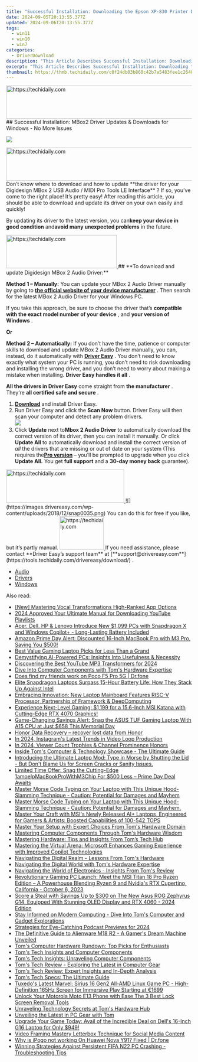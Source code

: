 ```yaml
---
title: "Successful Installation: Downloading the Epson XP-830 Printer Driver Step by Step"
date: 2024-09-05T20:13:55.377Z
updated: 2024-09-06T20:13:55.377Z
tags:
  - win11
  - win10
  - win7
categories:
  - DriverDownload
description: "This Article Describes Successful Installation: Downloading the Epson XP-830 Printer Driver Step by Step"
excerpt: "This Article Describes Successful Installation: Downloading the Epson XP-830 Printer Driver Step by Step"
thumbnail: https://thmb.techidaily.com/c0f24db03b860c42b7a5483fee1c2648117629efa1bce5d10af4b04e6cf949ee.jpg
---
```


<!-- affiliate ads begin -->
<a href="https://ephamedtechinc.pxf.io/c/5597632/2137204/26400" target="_top" id="2137204">
  <img src="//a.impactradius-go.com/display-ad/26400-2137204" border="0" alt="https://techidaily.com" width="728" height="90"/>
</a>
<img height="0" width="0" src="https://ephamedtechinc.pxf.io/i/5597632/2137204/26400" style="position:absolute;visibility:hidden;" border="0" />
<!-- affiliate ads end -->
## Successful Installation: MBox2 Driver Updates & Downloads for Windows - No More Issues

![](https://images.drivereasy.com/wp-content/uploads/2018/12/snap0034.png)

<!-- affiliate ads begin -->
<a href="https://bluettius.sjv.io/c/5597632/2139115/17108" target="_top" id="2139115">
  <img src="//a.impactradius-go.com/display-ad/17108-2139115" border="0" alt="https://techidaily.com" width="728" height="90"/>
</a>
<img height="0" width="0" src="https://bluettius.sjv.io/i/5597632/2139115/17108" style="position:absolute;visibility:hidden;" border="0" />
<!-- affiliate ads end -->
 Don’t know where to download and how to update **the driver for your Digidesign MBox 2 USB Audio / MIDI Pro Tools LE Interface** ? If so, you’ve come to the right place! It’s pretty easy! After reading this article, you should be able to download and update its driver on your own easily and quickly!

 By updating its driver to the latest version, you can**keep your device in good condition** and**avoid many unexpected problems** in the future.

<!-- affiliate ads begin -->
<a href="https://aidotcom.pxf.io/c/5597632/2129041/19576" target="_top" id="2129041">
  <img src="//a.impactradius-go.com/display-ad/19576-2129041" border="0" alt="https://techidaily.com" width="300" height="90"/>
</a>
<img height="0" width="0" src="https://aidotcom.pxf.io/i/5597632/2129041/19576" style="position:absolute;visibility:hidden;" border="0" />
<!-- affiliate ads end -->
## **To download and update Digidesign MBox 2 Audio Driver:**

**Method 1 – Manually:**  You can update your MBox 2 Audio Driver manually by going to **[the official website of your device manufacturer](https://www.digidesign.com)**  . Then search for the latest MBox 2 Audio Driver for your Windows PC.

 If you take this approach, be sure to choose the driver that’s **compatible with the exact model number of your device** , and **your version of Windows** .

**Or**

**Method 2 – Automatically:**   If you don’t have the time, patience or computer skills to download and update MBox 2 Audio Driver manually, you can, instead, do it automatically with **[Driver Easy](https://tools.techidaily.com/drivereasy/download/)**  .  You don’t need to know exactly what system your PC is running, you don’t need to risk downloading and installing the wrong driver, and you don’t need to worry about making a mistake when installing. **Driver Easy handles it all** .

**All the drivers in Driver Easy** come straight from **the manufacturer** . They‘re **all certified safe and secure** .

1. **[Download](https://tools.techidaily.com/drivereasy/download/)**  and install Driver Easy.
2. Run Driver Easy and click the **Scan Now**  button. Driver Easy will then scan your computer and detect any problem drivers.  
![](https://images.drivereasy.com/wp-content/uploads/2018/12/snap000027-2.png)
3. Click **Update**  next to**Mbox 2 Audio Driver** to automatically download the correct version of its driver, then you can install it manually. Or click **Update All**  to automatically download and install the correct version of _all_  the drivers that are missing or out of date on your system (This requires the[**Pro version**](https://tools.techidaily.com/drivereasy/download/)  – you’ll be prompted to upgrade when you click **Update All.** You get **full support**  and a **30-day money back**  guarantee).  
<!-- affiliate ads begin -->
<a href="https://wigfever.sjv.io/c/5597632/2014857/22899" target="_top" id="2014857">
  <img src="//a.impactradius-go.com/display-ad/22899-2014857" border="0" alt="https://techidaily.com" width="320" height="90"/>
</a>
<img height="0" width="0" src="https://wigfever.sjv.io/i/5597632/2014857/22899" style="position:absolute;visibility:hidden;" border="0" />
<!-- affiliate ads end -->
![](https://images.drivereasy.com/wp-content/uploads/2018/12/snap0035.png)  
 You can do this for free if you like, but it’s partly manual.  
<!-- affiliate ads begin -->
<a href="https://aligracehair.sjv.io/c/5597632/2135364/19272" target="_top" id="2135364">
  <img src="//a.impactradius-go.com/display-ad/19272-2135364" border="0" alt="https://techidaily.com" width="120" height="90"/>
</a>
<img height="0" width="0" src="https://aligracehair.sjv.io/i/5597632/2135364/19272" style="position:absolute;visibility:hidden;" border="0" />
<!-- affiliate ads end -->
 If you need assistance, please contact **Driver Easy’s support team** at [**support@drivereasy.com**](https://tools.techidaily.com/drivereasy/download/) .

* [Audio](https://tools.techidaily.com/drivereasy/download/)
* [Drivers](https://tools.techidaily.com/drivereasy/download/)
* [Windows](https://tools.techidaily.com/drivereasy/download/)

<ins class="adsbygoogle"
     style="display:block"
     data-ad-format="autorelaxed"
     data-ad-client="ca-pub-7571918770474297"
     data-ad-slot="1223367746"></ins>



<ins class="adsbygoogle"
     style="display:block"
     data-ad-client="ca-pub-7571918770474297"
     data-ad-slot="8358498916"
     data-ad-format="auto"
     data-full-width-responsive="true"></ins>

<span class="atpl-alsoreadstyle">Also read:</span>
<div><ul>
<li><a href="https://vp-tips.techidaily.com/new-mastering-vocal-transformations-high-ranked-app-options/"><u>[New] Mastering Vocal Transformations High-Ranked App Options</u></a></li>
<li><a href="https://facebook-video-share.techidaily.com/2024-approved-your-ultimate-manual-for-downloading-youtube-playlists/"><u>2024 Approved Your Ultimate Manual for Downloading YouTube Playlists</u></a></li>
<li><a href="https://hardware-updates.techidaily.com/acer-dell-hp-and-lenovo-introduce-new-1099-pcs-with-snapdragon-x-and-windows-copilotplus-long-lasting-battery-included/"><u>Acer, Dell, HP & Lenovo Introduce New $1,099 PCs with Snapdragon X and Windows Copilot+ - Long-Lasting Battery Included</u></a></li>
<li><a href="https://hardware-updates.techidaily.com/amazon-prime-day-alert-discounted-16-inch-macbook-pro-with-m3-pro-saving-you-500/"><u>Amazon Prime Day Alert: Discounted 16-Inch MacBook Pro with M3 Pro, Saving You $500!</u></a></li>
<li><a href="https://hardware-updates.techidaily.com/best-value-gaming-laptop-picks-for-less-than-a-grand/"><u>Best Value Gaming Laptop Picks for Less Than a Grand</u></a></li>
<li><a href="https://hardware-updates.techidaily.com/demystifying-ai-powered-pcs-insights-into-usefulness-and-necessity/"><u>Demystifying AI-Powered PCs: Insights Into Usefulness & Necessity</u></a></li>
<li><a href="https://youtube-sure.techidaily.com/vering-the-best-youtube-mp3-transformers-for-2024/"><u>Discovering the Best YouTube MP3 Transformers for 2024</u></a></li>
<li><a href="https://hardware-updates.techidaily.com/dive-into-computer-components-with-toms-hardware-expertise/"><u>Dive Into Computer Components with Tom's Hardware Expertise</u></a></li>
<li><a href="https://location-social.techidaily.com/does-find-my-friends-work-on-poco-f5-pro-5g-drfone-by-drfone-virtual-android/"><u>Does find my friends work on Poco F5 Pro 5G | Dr.fone</u></a></li>
<li><a href="https://hardware-updates.techidaily.com/elite-snapdragon-laptops-surpass-15-hour-battery-life-how-they-stack-up-against-intel/"><u>Elite Snapdragon Laptops Surpass 15-Hour Battery Life: How They Stack Up Against Intel</u></a></li>
<li><a href="https://hardware-updates.techidaily.com/embracing-innovation-new-laptop-mainboard-features-risc-v-processor-partnership-of-framework-and-deepcomputing/"><u>Embracing Innovation: New Laptop Mainboard Features RISC-V Processor, Partnership of Framework & DeepComputing</u></a></li>
<li><a href="https://hardware-updates.techidaily.com/experience-next-level-gaming-1199-for-a-156-inch-msi-katana-with-cutting-edge-rtx-4070-graphics/"><u>Experience Next-Level Gaming: $1,199 for a 15.6-Inch MSI Katana with Cutting-Edge RTX 4070 Graphics!</u></a></li>
<li><a href="https://hardware-updates.techidaily.com/1723862697461-game-changing-savings-alert-snag-the-asus-tuf-gaming-laptop-with-a15-cpu-at-just-658-this-memorial-day/"><u>Game-Changing Savings Alert: Snag the ASUS TUF Gaming Laptop With A15 CPU at Just $658 This Memorial Day</u></a></li>
<li><a href="https://phone-solutions.techidaily.com/honor-data-recovery-recover-lost-data-from-honor-by-fonelab-android-recover-data/"><u>Honor Data Recovery – recover lost data from Honor</u></a></li>
<li><a href="https://instagram-video-files.techidaily.com/in-2024-instagrams-latest-trends-in-video-loop-production/"><u>In 2024, Instagram's Latest Trends in Video Loop Production</u></a></li>
<li><a href="https://facebook-record-videos.techidaily.com/in-2024-viewer-count-trophies-and-channel-prominence-honors/"><u>In 2024, Viewer Count Trophies & Channel Prominence Honors</u></a></li>
<li><a href="https://hardware-updates.techidaily.com/inside-toms-computer-and-technology-showcase-the-ultimate-guide/"><u>Inside Tom's Computer & Technology Showcase - The Ultimate Guide</u></a></li>
<li><a href="https://hardware-updates.techidaily.com/1723862686308-introducing-the-ultimate-laptop-mod-type-in-morse-by-shutting-the-lid-but-dont-blame-us-for-screen-cracks-or-sanity-issues/"><u>Introducing the Ultimate Laptop Mod: Type in Morse by Shutting the Lid - But Don't Blame Us for Screen Cracks or Sanity Issues.</u></a></li>
<li><a href="https://hardware-updates.techidaily.com/1723862666060-limited-time-offer-snag-the-cutting-edge-1amoelpmacbookprowithm3chip-for-500-less-prime-day-deal-awaits/"><u>Limited Time Offer: Snag the Cutting-Edge 1amoelpMacBookProWithM3Chip For $500 Less – Prime Day Deal Awaits</u></a></li>
<li><a href="https://hardware-updates.techidaily.com/master-morse-code-typing-on-your-laptop-with-this-unique-hood-slamming-technique-caution-potential-for-damages-and-mayhem/"><u>Master Morse Code Typing on Your Laptop with This Unique Hood-Slamming Technique - Caution: Potential for Damages and Mayhem</u></a></li>
<li><a href="https://hardware-updates.techidaily.com/1723862730475-master-morse-code-typing-on-your-laptop-with-this-unique-hood-slamming-technique-caution-potential-for-damages-and-mayhem/"><u>Master Morse Code Typing on Your Laptop with This Unique Hood-Slamming Technique - Caution: Potential for Damages and Mayhem.</u></a></li>
<li><a href="https://hardware-updates.techidaily.com/master-your-craft-with-msis-newly-released-aiplus-laptops-engineered-for-gamers-and-artists-boosted-capabilities-of-100-542-tops/"><u>Master Your Craft with MSI's Newly Released AI+ Laptops, Engineered for Gamers & Artists: Boosted Capabilities of 100-542 TOPS</u></a></li>
<li><a href="https://hardware-updates.techidaily.com/master-your-setup-with-expert-choices-from-toms-hardware-domain/"><u>Master Your Setup with Expert Choices From Tom's Hardware Domain</u></a></li>
<li><a href="https://hardware-updates.techidaily.com/mastering-computer-components-through-toms-hardware-wisdom/"><u>Mastering Computer Components Through Tom's Hardware Wisdom</u></a></li>
<li><a href="https://hardware-updates.techidaily.com/mastering-hardware-tips-and-insights-from-toms-tech-hub/"><u>Mastering Hardware: Tips and Insights From Tom’s Tech Hub</u></a></li>
<li><a href="https://hardware-updates.techidaily.com/mastering-the-virtual-arena-microsoft-enhances-gaming-experience-with-improved-copilot-technologies/"><u>Mastering the Virtual Arena: Microsoft Enhances Gaming Experience with Improved Copilot Technologies</u></a></li>
<li><a href="https://hardware-updates.techidaily.com/navigating-the-digital-realm-lessons-from-toms-hardware/"><u>Navigating the Digital Realm - Lessons From Tom's Hardware</u></a></li>
<li><a href="https://hardware-updates.techidaily.com/navigating-the-digital-world-with-toms-hardware-expertise/"><u>Navigating the Digital World with Tom's Hardware Expertise</u></a></li>
<li><a href="https://hardware-updates.techidaily.com/navigating-the-world-of-electronics-insights-from-toms-review/"><u>Navigating the World of Electronics - Insights From Tom's Review</u></a></li>
<li><a href="https://hardware-updates.techidaily.com/revolutionary-gaming-pc-launch-meet-the-msi-titan-18-pro-ryzen-edition-a-powerhouse-blending-ryzen-9-and-nvidias-rtx-cupertino-california-october-6-2023/"><u>Revolutionary Gaming PC Launch: Meet the MSI Titan 18 Pro Ryzen Edition – A Powerhouse Blending Ryzen 9 and Nvidia's RTX Cupertino, California - October 6, 2023</u></a></li>
<li><a href="https://hardware-updates.techidaily.com/score-a-steal-with-savings-up-to-300-on-the-new-asus-rog-zephyrus-g14-equipped-with-stunning-oled-display-and-rtx-4060-2024-edition/"><u>Score a Steal with Savings Up to $300 on The New Asus ROG Zephyrus G14, Equipped With Stunning OLED Display and RTX 4060 - 2024 Edition</u></a></li>
<li><a href="https://hardware-updates.techidaily.com/stay-informed-on-modern-computing-dive-into-toms-computer-and-gadget-explorations/"><u>Stay Informed on Modern Computing - Dive Into Tom's Computer and Gadget Explorations</u></a></li>
<li><a href="https://some-skills.techidaily.com/strategies-for-eye-catching-podcast-previews-for-2024/"><u>Strategies for Eye-Catching Podcast Previews for 2024</u></a></li>
<li><a href="https://hardware-updates.techidaily.com/the-definitive-guide-to-alienware-m18-r2-a-gamers-dream-machine-unveiled/"><u>The Definitive Guide to Alienware M18 R2 - A Gamer's Dream Machine Unveiled</u></a></li>
<li><a href="https://hardware-updates.techidaily.com/toms-computer-hardware-rundown-top-picks-for-enthusiasts/"><u>Tom's Computer Hardware Rundown: Top Picks for Enthusiasts</u></a></li>
<li><a href="https://hardware-updates.techidaily.com/toms-tech-insights-and-computer-components/"><u>Tom's Tech Insights and Computer Components</u></a></li>
<li><a href="https://hardware-updates.techidaily.com/toms-tech-insights-unraveling-computer-components/"><u>Tom's Tech Insights: Unraveling Computer Components</u></a></li>
<li><a href="https://hardware-updates.techidaily.com/toms-tech-review-exploring-the-latest-in-computer-gear/"><u>Tom's Tech Review - Exploring the Latest in Computer Gear</u></a></li>
<li><a href="https://hardware-updates.techidaily.com/toms-tech-review-expert-insights-and-in-depth-analysis/"><u>Tom's Tech Review: Expert Insights and In-Depth Analysis</u></a></li>
<li><a href="https://hardware-updates.techidaily.com/toms-tech-specs-the-ultimate-guide/"><u>Tom's Tech Specs: The Ultimate Guide</u></a></li>
<li><a href="https://hardware-updates.techidaily.com/tuxedos-latest-marvel-sirius-16-gen2-all-amd-linux-game-pc-high-definition-165hz-screen-for-immersive-play-starting-at-1699/"><u>Tuxedo's Latest Marvel: Sirius 16 Gen2 All-AMD Linux Game PC - High-Definition 165Hz Screen for Immersive Play Starting at €1699</u></a></li>
<li><a href="https://android-unlock.techidaily.com/unlock-your-motorola-moto-e13-phone-with-ease-the-3-best-lock-screen-removal-tools-by-drfone-android/"><u>Unlock Your Motorola Moto E13 Phone with Ease The 3 Best Lock Screen Removal Tools</u></a></li>
<li><a href="https://hardware-updates.techidaily.com/unraveling-technology-secrets-at-toms-hardware-hub/"><u>Unraveling Technology Secrets at Tom's Hardware Hub</u></a></li>
<li><a href="https://hardware-updates.techidaily.com/unveiling-the-latest-in-pc-gear-with-tom/"><u>Unveiling the Latest in PC Gear with Tom</u></a></li>
<li><a href="https://hardware-updates.techidaily.com/1723862654813-upgrade-your-game-today-avail-of-the-incredible-deal-on-dells-16-inch-g16-laptop-for-only-949/"><u>Upgrade Your Game Today: Avail of the Incredible Deal on Dell's 16-Inch G16 Laptop for Only $949!</u></a></li>
<li><a href="https://facebook-videos.techidaily.com/video-framing-mastery-letterbox-technique-for-social-media-content/"><u>Video Framing Mastery Letterbox Technique for Social Media Content</u></a></li>
<li><a href="https://android-pokemon-go.techidaily.com/why-is-ipogo-not-working-on-huawei-nova-y91-fixed-drfone-by-drfone-virtual-android/"><u>Why is iPogo not working On Huawei Nova Y91? Fixed | Dr.fone</u></a></li>
<li><a href="https://win-blog.techidaily.com/winning-strategies-against-persistent-fifa-n22-pc-crashing-troubleshooting-tips/"><u>Winning Strategies Against Persistent FIFA N22 PC Crashing - Troubleshooting Tips</u></a></li>
</ul></div>
